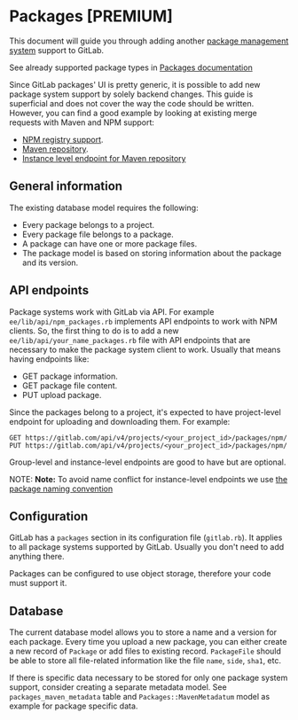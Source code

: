 # Packages **[PREMIUM]**

This document will guide you through adding another [package management system](../administration/packages.md) support to GitLab.

See already supported package types in [Packages documentation](../administration/packages.md)

Since GitLab packages' UI is pretty generic, it is possible to add new
package system support by solely backend changes. This guide is superficial and does 
not cover the way the code should be written. However, you can find a good example 
by looking at existing merge requests with Maven and NPM support: 

- [NPM registry support](https://gitlab.com/gitlab-org/gitlab-ee/merge_requests/8673). 
- [Maven repository](https://gitlab.com/gitlab-org/gitlab-ee/merge_requests/6607).
- [Instance level endpoint for Maven repository](https://gitlab.com/gitlab-org/gitlab-ee/merge_requests/8757)

## General information

The existing database model requires the following:

- Every package belongs to a project. 
- Every package file belongs to a package.
- A package can have one or more package files.
- The package model is based on storing information about the package and its version.

## API endpoints

Package systems work with GitLab via API. For example `ee/lib/api/npm_packages.rb` 
implements API endpoints to work with NPM clients. So, the first thing to do is to 
add a new `ee/lib/api/your_name_packages.rb` file with API endpoints that are 
necessary to make the package system client to work. Usually that means having 
endpoints like: 

- GET package information.
- GET package file content.
- PUT upload package.

Since the packages belong to a project, it's expected to have project-level endpoint
for uploading and downloading them. For example: 

```
GET https://gitlab.com/api/v4/projects/<your_project_id>/packages/npm/
PUT https://gitlab.com/api/v4/projects/<your_project_id>/packages/npm/
```

Group-level and instance-level endpoints are good to have but are optional. 

NOTE: **Note:**
To avoid name conflict for instance-level endpoints we use 
[the package naming convention](../user/project/packages/npm_registry.md#package-naming-convention)

## Configuration

GitLab has a `packages` section in its configuration file (`gitlab.rb`). 
It applies to all package systems supported by GitLab. Usually you don't need 
to add anything there. 

Packages can be configured to use object storage, therefore your code must support it. 

## Database

The current database model allows you to store a name and a version for each package.
Every time you upload a new package, you can either create a new record of `Package`
or add files to existing record. `PackageFile` should be able to store all file-related
information like the file `name`, `side`, `sha1`, etc.

If there is specific data necessary to be stored for only one package system support, 
consider creating a separate metadata model. See `packages_maven_metadata` table 
and `Packages::MavenMetadatum` model as example for package specific data.
